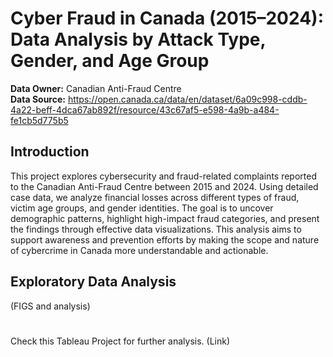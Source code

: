 # Cyber Fraud in Canada (2015–2024): Data Analysis by Attack Type, Gender, and Age Group

**Data Owner:** Canadian Anti-Fraud Centre\
**Data Source:** https://open.canada.ca/data/en/dataset/6a09c998-cddb-4a22-beff-4dca67ab892f/resource/43c67af5-e598-4a9b-a484-fe1cb5d775b5

## Introduction
This project explores cybersecurity and fraud-related complaints reported to the Canadian Anti-Fraud Centre between 2015 and 2024. Using detailed case data, we analyze financial losses across different types of fraud, victim age groups, and gender identities. The goal is to uncover demographic patterns, highlight high-impact fraud categories, and present the findings through effective data visualizations. This analysis aims to support awareness and prevention efforts by making the scope and nature of cybercrime in Canada more understandable and actionable.

## Exploratory Data Analysis

(FIGS and analysis)



# 

Check this Tableau Project for further analysis. (Link)